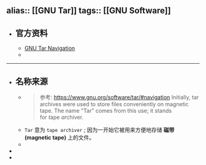 alias:: [[GNU Tar]]
tags:: [[GNU Software]]
---

- ## 官方资料
	- [GNU Tar Navigation](https://www.gnu.org/software/tar/)
	-
- ---
- ## 名称来源
	- > 参考: https://www.gnu.org/software/tar/#navigation
	  Initially, tar archives were used to store files conveniently on magnetic tape. The name "Tar" comes from this use; it stands for *t*ape *ar*chiver.
	- `Tar` 意为 `tape archiver` ; 因为一开始它被用来方便地存储 **磁带(magnetic tape)** 上的文件。
	-
-
-